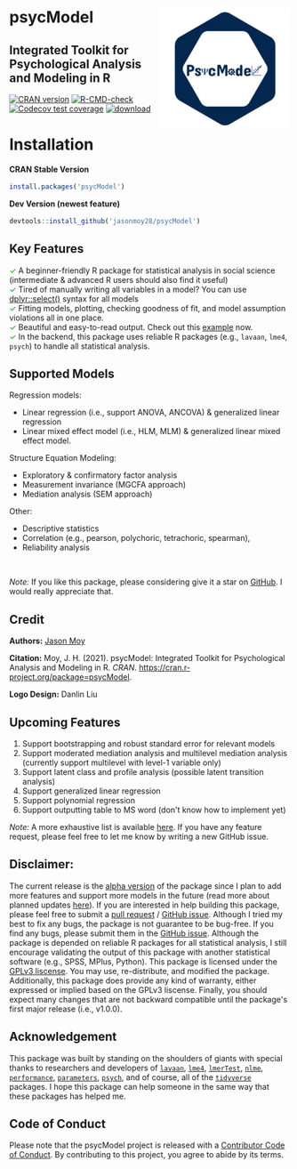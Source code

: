 # psycModel  <a href='https://jasonmoy28.github.io/psycModel'><img src='man/figures/logo.png' align="right" height="220px" /></a>

## Integrated Toolkit for Psychological Analysis and Modeling in R

<!-- badges: start -->
[![CRAN version](https://img.shields.io/cran/v/psycModel)](https://cran.r-project.org/package=psycModel)
[![R-CMD-check](https://github.com/jasonmoy28/psycModel/workflows/R-CMD-check/badge.svg)](https://github.com/jasonmoy28/psycModel/actions)
[![Codecov test coverage](https://codecov.io/gh/jasonmoy28/psycModel/branch/master/graph/badge.svg)](https://codecov.io/gh/jasonmoy28/psycModel?branch=master)
[![download](https://cranlogs.r-pkg.org/badges/grand-total/psycModel)](https://cran.r-project.org/package=psycModel)
<!-- badges: end -->

# Installation

**CRAN Stable Version**
```R
install.packages('psycModel')
```
**Dev Version (newest feature)**
```R
devtools::install_github('jasonmoy28/psycModel')
```
## Key Features
<span style="color:#009900">✓</span> A beginner-friendly R package for statistical analysis in social science (intermediate & advanced R users should also find it useful) <br/>
<span style="color:#009900">✓</span>  Tired of manually writing all variables in a model? You can use [dplyr::select()](https://dplyr.tidyverse.org/reference/select.html) syntax for all models <br/>
<span style="color:#009900">✓</span> Fitting models, plotting, checking goodness of fit, and model assumption violations all in one place. <br/>
<span style="color:#009900">✓</span> Beautiful and easy-to-read output. Check out this [example](https://jasonmoy28.github.io/psycModel/articles/quick-introduction.html) now. <br/>
<span style="color:#009900">✓</span> In the backend, this package uses reliable R packages (e.g., `lavaan`, `lme4`, `psych`) to handle all statistical analysis. <br/>

## Supported Models
Regression models:  <br/>
* Linear regression (i.e., support ANOVA, ANCOVA)  & generalized linear regression  <br/>
* Linear mixed effect model (i.e., HLM, MLM)  & generalized linear mixed effect model.  <br/>

Structure Equation Modeling:  <br/>
* Exploratory & confirmatory factor analysis  <br/>
* Measurement invariance (MGCFA approach)  <br/>
* Mediation analysis (SEM approach) <br/>

Other:  <br/>
* Descriptive statistics 
* Correlation (e.g., pearson, polychoric, tetrachoric, spearman), 
* Reliability analysis <br/>

<br/>

*Note:* If you like this package, please considering give it a star on [GitHub](https://github.com/jasonmoy28/psycModel). I would really appreciate that.

## Credit
**Authors:** [Jason Moy](https://jasonmoy.us)

**Citation:** Moy, J. H. (2021). psycModel: Integrated Toolkit for Psychological Analysis and Modeling in R. *CRAN*. https://cran.r-project.org/package=psycModel.

**Logo Design:** Danlin Liu

## Upcoming Features
1. Support bootstrapping and robust standard error for relevant models 
2. Support moderated mediation analysis and multilevel mediation analysis (currently support multilevel with level-1 variable only)
3. Support latent class and profile analysis (possible latent transition analysis)
4. Support generalized linear regression
5. Support polynomial regression
6. Support outputting table to MS word (don't know how to implement yet)  

*Note:* A more exhaustive list is available [here](https://github.com/jasonmoy28/psycModel/issues/3). If you have any feature request, please feel free to let me know by writing a new GitHub issue. 


## Disclaimer:
The current release is the [alpha version](https://en.wikipedia.org/wiki/Software_release_life_cycle#Alpha) of the package since I plan to add more features and support more models in the future (read more about planned updates [here](https://github.com/jasonmoy28/psycModel/issues/3)). If you are interested in help building this package, please feel free to submit a [pull request](https://github.com/jasonmoy28/psycModel/pulls) / [GitHub issue](https://github.com/jasonmoy28/psycModel/issues). Although I tried my best to fix any bugs, the package is not guarantee to be bug-free. If you find any bugs, please submit them in the [GitHub issue](https://github.com/jasonmoy28/psycModel/issues). Although the package is depended on reliable R packages for all statistical analysis, I still encourage validating the output of this package with another statistical software (e.g., SPSS, MPlus, Python). This package is licensed under the [GPLv3 liscense](https://www.gnu.org/licenses/gpl-3.0.en.html). You may use, re-distribute, and modified the package. Additionally, this package does provide any kind of warranty, either expressed or implied based on the GPLv3 liscense. Finally, you should expect many changes that are not backward compatible until the package's first major release (i.e., v1.0.0). 

## Acknowledgement
This package was built by standing on the shoulders of giants with special thanks to researchers and developers of [`lavaan`](https://lavaan.ugent.be/), [`lme4`](https://github.com/lme4/lme4), [`lmerTest`](https://github.com/runehaubo/lmerTestR), [`nlme`](https://cran.r-project.org/package=nlme), [`performance`](https://easystats.github.io/performance/), [`parameters`](https://easystats.github.io/parameters/), [`psych`](https://personality-project.org/r/psych/), and of course, all of the [`tidyverse`](https://tidyverse.tidyverse.org/) packages. I hope this package can help someone in the same way that these packages has helped me. 

## Code of Conduct
Please note that the psycModel project is released with a [Contributor Code of Conduct](https://jasonmoy28.github.io/psycModel/CODE_OF_CONDUCT.html). By contributing to this project, you agree to abide by its terms.
